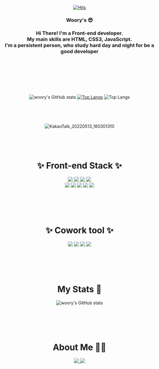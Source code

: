 
<div align="center">
  
[![Hits](https://hits.seeyoufarm.com/api/count/incr/badge.svg?url=https%3A%2F%2Fgithub.com%2Fwoorykim%2F&count_bg=%238FE1F1&title_bg=%23FD8989&icon=&icon_color=%23E7E7E7&title=hits&edge_flat=false)](https://github.com/woorykim)   

  
<h3> Woory's 😎</h3>
  
  
<h3>Hi There! I'm a Front-end developer. <br/>
My main skills are HTML, CSS3, JavaScript. <br/>
I'm a persistent person, who study hard day and night for be a good developer</h3>
  
<br><br><br><br><br><br>

![woory's GitHub stats](https://github-readme-stats.vercel.app/api?username=woorykim&show_icons=true&theme=flag-india)
[![Top Langs](https://github-readme-stats.vercel.app/api/top-langs/?username=woorykim)](https://github.com/woorykim/github-readme-stats)
![Top Langs](https://github-readme-stats.vercel.app/api/top-langs/?username=woorykim&layout=compact&theme=flag-india)


<br><br><br>
 

![KakaoTalk_20220513_160301310](https://user-images.githubusercontent.com/89957988/168231556-1426564d-0560-4311-9dc4-6ab4fe33c911.jpg)

  <br><br><br>
 
 <h1>✨ Front-end Stack ✨</h1>

 
  <img src="https://img.shields.io/badge/HTML-E34F26?style=flat&logo=HTML5&logoColor=white"/>
  <img src="https://img.shields.io/badge/CSS3-F7DF1E?style=flat&logo=CSS3&logoColor=white"/>
  <img src="https://img.shields.io/badge/JAVASCRIPT-1572B6?style=flat&logo=JAVASCRIPT&logoColor=FF7800"/>
  <img src="https://img.shields.io/badge/jQuery-68BC71?style=flat&logo=jQuery&logoColor=white"/><br/>
  <img src="https://img.shields.io/badge/VScode-31C48D?style=flat&logo=VScode&logoColor=16A5F3"/>
  <img src="https://img.shields.io/badge/ESLint-4B32C3?style=flat&logo=ESLint&logoColor=FF61F6"/>
  <img src="https://img.shields.io/badge/npm-CB3837?style=flat&logo=npm&logoColor=35BF5C"/>
  <img src="https://img.shields.io/badge/React-61DAFB?style=flat&logo=React&logoColor=white"/>
  <img src="https://img.shields.io/badge/Redux-9999FF?style=flat&logo=Redux&logoColor=black"/>
 
<br><br><br><br>
 
 
 <h1>✨ Cowork tool ✨</h1>
  <img src="https://img.shields.io/badge/GitHub-81717?style=flat&logo=GitHub&logoColor=CC6699"/>
  <img src="https://img.shields.io/badge/Notion-00148C?style=flat&logo=Notion&logoColor=white"/>
  <img src="https://img.shields.io/badge/Slack-4A154B?style=flat&logo=Slack&logoColor=white"/>
  <img src="https://img.shields.io/badge/Postman-FF6C37?style=flat&logo=Postman&logoColor=white"/>

 <br><br><br><br>
 
 <h1>My Stats 🧐</h2>

 ![woory's GitHub stats](https://github-readme-stats.vercel.app/api?username=woorykim&show_icons=true)

 <br><br><br><br>
 
  <h1>About Me 👩‍⚕️</h2>
   <a href="https://velog.io/@wor0927" target="blank">
    <img src="https://img.shields.io/badge/velog-20C997?style=flat&logo=velog&logoColor=white"/>
   </a>
    <a href="https://velog.io/@wor0927" target="blank">
    <img src="https://img.shields.io/badge/Notion-000000?style=flat-square&logo=Notion&logoColor=white"/>
   </a>
 
 <br><br><br><br>
</div>

